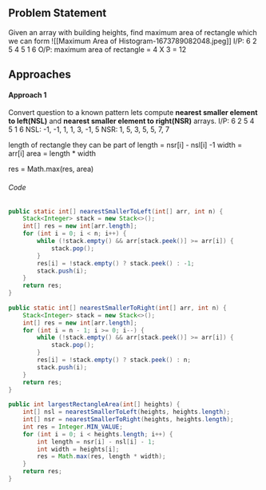 ## Problem Statement
Given an array with building heights, find maximum area of rectangle which we can form
![[Maximum Area of Histogram-1673789082048.jpeg]]
I/P: 6 2 5 4 5 1 6
O/P: maximum area of rectangle = 4 X 3 = 12

## Approaches
#### Approach 1
Convert question to a known pattern
lets compute **nearest smaller element to left(NSL)** and **nearest smaller element to right(NSR)** arrays.
I/P: 6 2 5 4 5 1 6
NSL: -1, -1, 1, 1, 3, -1, 5
NSR: 1, 5, 3, 5, 5, 7, 7

length of rectangle they can be part of
length = nsr[i] - nsl[i] -1
width = arr[i]
area = length * width

res = Math.max(res, area)

###### Code
```java
public static int[] nearestSmallerToLeft(int[] arr, int n) {  
    Stack<Integer> stack = new Stack<>();  
    int[] res = new int[arr.length];  
    for (int i = 0; i < n; i++) {  
        while (!stack.empty() && arr[stack.peek()] >= arr[i]) {  
            stack.pop();  
        }  
        res[i] = !stack.empty() ? stack.peek() : -1;  
        stack.push(i);  
    }  
    return res;  
}  
  
public static int[] nearestSmallerToRight(int[] arr, int n) {  
    Stack<Integer> stack = new Stack<>();  
    int[] res = new int[arr.length];  
    for (int i = n - 1; i >= 0; i--) {  
        while (!stack.empty() && arr[stack.peek()] >= arr[i]) {  
            stack.pop();  
        }  
        res[i] = !stack.empty() ? stack.peek() : n;  
        stack.push(i);  
    }  
    return res;  
}  
  
public int largestRectangleArea(int[] heights) {  
    int[] nsl = nearestSmallerToLeft(heights, heights.length);  
    int[] nsr = nearestSmallerToRight(heights, heights.length);  
    int res = Integer.MIN_VALUE;  
    for (int i = 0; i < heights.length; i++) {  
        int length = nsr[i] - nsl[i] - 1;  
        int width = heights[i];  
        res = Math.max(res, length * width);  
    }  
    return res;  
}
```

